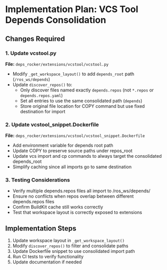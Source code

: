 # Implementation Plan: VCS Tool Depends Consolidation

## Changes Required

### 1. Update vcstool.py
**File:** `deps_rocker/extensions/vcstool/vcstool.py`

- Modify `_get_workspace_layout()` to add `depends_root` path (`/ros_ws/depends`)
- Update `discover_repos()` to:
  - Only discover files named exactly `depends.repos` (not `*.repos` or `depends.repos.yaml`)
  - Set all entries to use the same consolidated path (`depends`)
  - Store original file location for COPY command but use fixed destination for import

### 2. Update vcstool_snippet.Dockerfile
**File:** `deps_rocker/extensions/vcstool/vcstool_snippet.Dockerfile`

- Add environment variable for depends root path
- Update COPY to preserve source paths under repos_root
- Update vcs import and cp commands to always target the consolidated depends_root
- Simplify caching since all imports go to same destination

### 3. Testing Considerations
- Verify multiple depends.repos files all import to /ros_ws/depends/
- Ensure no conflicts when repos overlap between different depends.repos files
- Confirm BuildKit cache still works correctly
- Test that workspace layout is correctly exposed to extensions

## Implementation Steps

1. Update workspace layout in `_get_workspace_layout()`
2. Modify `discover_repos()` to filter and consolidate paths
3. Update Dockerfile snippet to use consolidated import path
4. Run CI tests to verify functionality
5. Update documentation if needed
